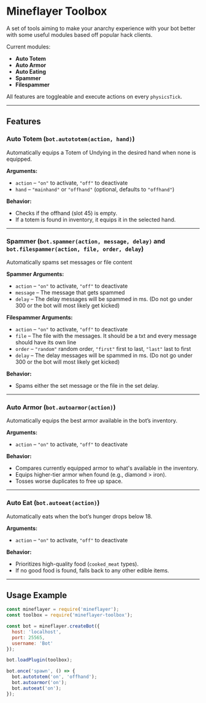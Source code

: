 # Mineflayer Toolbox

A set of tools aiming to make your anarchy experience with your bot better with some useful modules based off popular hack clients.

Current modules:
- **Auto Totem**
- **Auto Armor**
- **Auto Eating**
- **Spammer**
- **Filespammer**

All features are toggleable and execute actions on every `physicsTick`.


---

## Features

### Auto Totem (`bot.autototem(action, hand)`)

Automatically equips a Totem of Undying in the desired hand when none is equipped.

**Arguments:**
- `action` – `"on"` to activate, `"off"` to deactivate
- `hand` – `"mainhand"` or `"offhand"` (optional, defaults to `"offhand"`)

**Behavior:**
- Checks if the offhand (slot 45) is empty.
- If a totem is found in inventory, it equips it in the selected hand.

---

### Spammer (`bot.spammer(action, message, delay)` and `bot.filespammer(action, file, order, delay`)

Automatically spams set messages or file content

**Spammer Arguments:**
- `action` – `"on"` to activate, `"off"` to deactivate
- `message` – The message that gets spammed
- `delay` – The delay messages will be spammed in ms. (Do not go under 300 or the bot will most likely get kicked)

**Filespammer Arguments:**
- `action` – `"on"` to activate, `"off"` to deactivate
- `file` – The file with the messages. It should be a txt and every message should have its own line
- `order` – `"random"` random order, `"first"` first to last, `"last"` last to first
- `delay` – The delay messages will be spammed in ms. (Do not go under 300 or the bot will most likely get kicked)

**Behavior:**
- Spams either the set message or the file in the set delay.

---

### Auto Armor (`bot.autoarmor(action)`)

Automatically equips the best armor available in the bot’s inventory.

**Arguments:**
- `action` – `"on"` to activate, `"off"` to deactivate

**Behavior:**
- Compares currently equipped armor to what's available in the inventory.
- Equips higher-tier armor when found (e.g., diamond > iron).
- Tosses worse duplicates to free up space.

---

### Auto Eat (`bot.autoeat(action)`)

Automatically eats when the bot’s hunger drops below 18.

**Arguments:**
- `action` – `"on"` to activate, `"off"` to deactivate

**Behavior:**
- Prioritizes high-quality food (`cooked_meat` types).
- If no good food is found, falls back to any other edible items.


---

## Usage Example

```js
const mineflayer = require('mineflayer');
const toolbox = require('mineflayer-toolbox');

const bot = mineflayer.createBot({
  host: 'localhost',
  port: 25565,
  username: 'Bot'
});

bot.loadPlugin(toolbox);

bot.once('spawn', () => {
  bot.autototem('on', 'offhand');
  bot.autoarmor('on');
  bot.autoeat('on');
});
